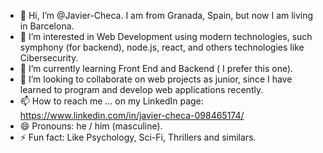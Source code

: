 - 👋 Hi, I’m @Javier-Checa. I am from Granada, Spain, but now I am living in Barcelona.
- 👀 I’m interested in Web Development using modern technologies, such symphony (for backend), node.js, react, and others technologies like Cibersecurity.
- 🌱 I’m currently learning Front End and Backend ( I prefer this one).
- 💞️ I’m looking to collaborate on web projects as junior, since I have learned to program and develop web applications recently.
- 📫 How to reach me ...  on my LinkedIn page: https://www.linkedin.com/in/javier-checa-098465174/
- 😄 Pronouns: he / him (masculine).
- ⚡ Fun fact: Like Psychology, Sci-Fi, Thrillers and similars.

<!---
Javier-Checa/Javier-Checa is a ✨ special ✨ repository because its `README.md` (this file) appears on your GitHub profile.
You can click the Preview link to take a look at your changes.
--->
